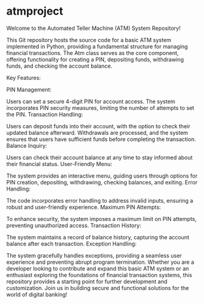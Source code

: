 # atmproject
 
Welcome to the Automated Teller Machine (ATM) System Repository!

This Git repository hosts the source code for a basic ATM system implemented in Python, providing a fundamental structure for managing financial transactions. The Atm class serves as the core component, offering functionality for creating a PIN, depositing funds, withdrawing funds, and checking the account balance.

Key Features:

PIN Management:

Users can set a secure 4-digit PIN for account access.
The system incorporates PIN security measures, limiting the number of attempts to set the PIN.
Transaction Handling:

Users can deposit funds into their account, with the option to check their updated balance afterward.
Withdrawals are processed, and the system ensures that users have sufficient funds before completing the transaction.
Balance Inquiry:

Users can check their account balance at any time to stay informed about their financial status.
User-Friendly Menu:

The system provides an interactive menu, guiding users through options for PIN creation, depositing, withdrawing, checking balances, and exiting.
Error Handling:

The code incorporates error handling to address invalid inputs, ensuring a robust and user-friendly experience.
Maximum PIN Attempts:

To enhance security, the system imposes a maximum limit on PIN attempts, preventing unauthorized access.
Transaction History:

The system maintains a record of balance history, capturing the account balance after each transaction.
Exception Handling:

The system gracefully handles exceptions, providing a seamless user experience and preventing abrupt program termination.
Whether you are a developer looking to contribute and expand this basic ATM system or an enthusiast exploring the foundations of financial transaction systems, this repository provides a starting point for further development and customization. Join us in building secure and functional solutions for the world of digital banking!
